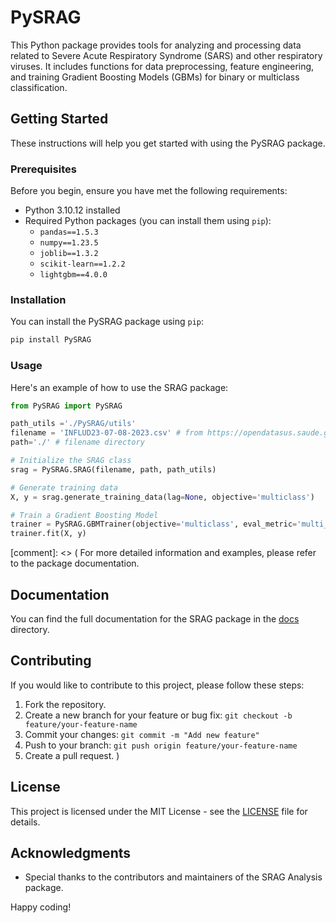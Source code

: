 # PySRAG

This Python package provides tools for analyzing and processing data related to Severe Acute Respiratory Syndrome (SARS) and other respiratory viruses. It includes functions for data preprocessing, feature engineering, and training Gradient Boosting Models (GBMs) for binary or multiclass classification.

## Getting Started

These instructions will help you get started with using the PySRAG package.

### Prerequisites

Before you begin, ensure you have met the following requirements:

- Python 3.10.12 installed
- Required Python packages (you can install them using `pip`):
  - `pandas==1.5.3`
  - `numpy==1.23.5`
  - `joblib==1.3.2`
  - `scikit-learn==1.2.2`
  - `lightgbm==4.0.0`

### Installation

You can install the PySRAG package using `pip`:

```bash
pip install PySRAG
```

### Usage

Here's an example of how to use the SRAG package:

```python
from PySRAG import PySRAG

path_utils ='./PySRAG/utils'
filename = 'INFLUD23-07-08-2023.csv' # from https://opendatasus.saude.gov.br/dataset/srag-2021-a-2023
path='./' # filename directory

# Initialize the SRAG class
srag = PySRAG.SRAG(filename, path, path_utils)

# Generate training data
X, y = srag.generate_training_data(lag=None, objective='multiclass')

# Train a Gradient Boosting Model
trainer = PySRAG.GBMTrainer(objective='multiclass', eval_metric='multi_logloss')
trainer.fit(X, y)
```
[comment]: <> (
For more detailed information and examples, please refer to the package documentation.

## Documentation

You can find the full documentation for the SRAG package in the [docs](docs/) directory.

## Contributing

If you would like to contribute to this project, please follow these steps:

1. Fork the repository.
2. Create a new branch for your feature or bug fix: `git checkout -b feature/your-feature-name`
3. Commit your changes: `git commit -m "Add new feature"`
4. Push to your branch: `git push origin feature/your-feature-name`
5. Create a pull request.
)

## License

This project is licensed under the MIT License - see the [LICENSE](LICENSE) file for details.

## Acknowledgments

- Special thanks to the contributors and maintainers of the SRAG Analysis package.

Happy coding!
